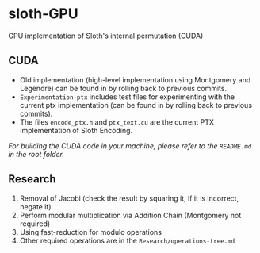 # sloth-GPU
GPU implementation of Sloth's internal permutation (CUDA)


## CUDA

- Old implementation (high-level implementation using Montgomery and Legendre) can be found in by rolling back to previous commits.
- `Experimentation-ptx` includes test files for experimenting with the current ptx implementation (can be found in by rolling back to previous commits).
- The files `encode_ptx.h` and `ptx_text.cu` are the current PTX implementation of Sloth Encoding.

*For building the CUDA code in your machine, please refer to the `README.md` in the root folder.*


## Research

1. Removal of Jacobi (check the result by squaring it, if it is incorrect, negate it)
2. Perform modular multiplication via Addition Chain (Montgomery not required)
3. Using fast-reduction for modulo operations
4. Other required operations are in the `Research/operations-tree.md`
